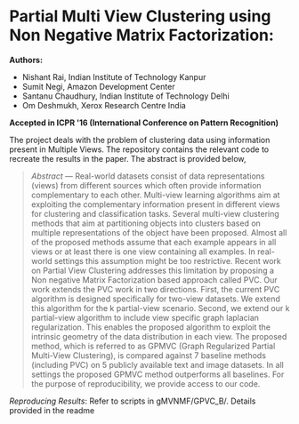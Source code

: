 Partial Multi View Clustering using Non Negative Matrix Factorization:
======================================================================

**Authors:**

- Nishant Rai, Indian Institute of Technology Kanpur
- Sumit Negi, Amazon Development Center
- Santanu Chaudhury, Indian Institute of Technology Delhi 
- Om Deshmukh, Xerox Research Centre India

**Accepted in ICPR '16 (International Conference on Pattern Recognition)**

The project deals with the problem of clustering data using information present in Multiple Views. The repository contains the relevant code to recreate the results in the paper. The abstract is provided below,

> *Abstract* — Real-world datasets consist of data representations (views) from different sources which often provide information complementary to each other. Multi-view learning algorithms aim at exploiting the complementary information present in different views for clustering and classification tasks. Several multi-view clustering methods that aim at partitioning objects into clusters based on multiple representations of the object have been proposed. Almost all of the proposed methods assume that each example appears in all views or at least there is one view containing all examples. In real-world settings this assumption might be too restrictive. Recent work on Partial View Clustering addresses this limitation by proposing a Non negative Matrix Factorization based approach called PVC. Our work extends the PVC work in two directions. First, the current PVC algorithm is designed specifically for two-view datasets. We extend this algorithm for the k partial-view scenario. Second, we extend our k partial-view algorithm to include view specific graph laplacian regularization. This enables the proposed algorithm to exploit the intrinsic geometry of the data distribution in each view. The proposed method, which is referred to as GPMVC (Graph Regularized Partial Multi-View Clustering), is compared against 7 baseline methods (including PVC) on 5 publicly available text and image datasets. In all settings the proposed GPMVC method outperforms all baselines. For the purpose of reproducibility, we provide access to our code.

*Reproducing Results*: Refer to scripts in gMVNMF/GPVC_B/. Details provided in the readme

